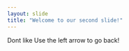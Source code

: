 ```yaml
---
layout: slide
title: "Welcome to our second slide!"
---
```

Dont like
Use the left arrow to go back!
